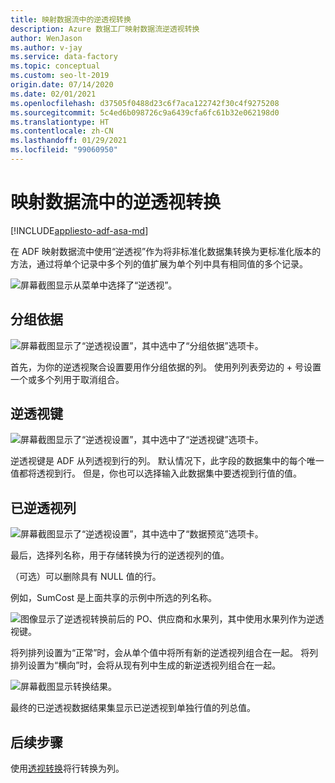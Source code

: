 ```yaml
---
title: 映射数据流中的逆透视转换
description: Azure 数据工厂映射数据流逆透视转换
author: WenJason
ms.author: v-jay
ms.service: data-factory
ms.topic: conceptual
ms.custom: seo-lt-2019
origin.date: 07/14/2020
ms.date: 02/01/2021
ms.openlocfilehash: d37505f0488d23c6f7aca122742f30c4f9275208
ms.sourcegitcommit: 5c4ed6b098726c9a6439cfa6fc61b32e062198d0
ms.translationtype: HT
ms.contentlocale: zh-CN
ms.lasthandoff: 01/29/2021
ms.locfileid: "99060950"
---
```

# <a name="unpivot-transformation-in-mapping-data-flow"></a>映射数据流中的逆透视转换

[!INCLUDE[appliesto-adf-asa-md](includes/appliesto-adf-asa-md.md)]

在 ADF 映射数据流中使用“逆透视”作为将非标准化数据集转换为更标准化版本的方法，通过将单个记录中多个列的值扩展为单个列中具有相同值的多个记录。

![屏幕截图显示从菜单中选择了“逆透视”。](media/data-flow/unpivot1.png "逆透视选项 1")

## <a name="ungroup-by"></a>分组依据

![屏幕截图显示了“逆透视设置”，其中选中了“分组依据”选项卡。](media/data-flow/unpivot5.png "逆透视选项 2")

首先，为你的逆透视聚合设置要用作分组依据的列。 使用列列表旁边的 + 号设置一个或多个列用于取消组合。

## <a name="unpivot-key"></a>逆透视键

![屏幕截图显示了“逆透视设置”，其中选中了“逆透视键”选项卡。](media/data-flow/unpivot6.png "逆透视选项 3")

逆透视键是 ADF 从列透视到行的列。 默认情况下，此字段的数据集中的每个唯一值都将透视到行。 但是，你也可以选择输入此数据集中要透视到行值的值。

## <a name="unpivoted-columns"></a>已逆透视列

![屏幕截图显示了“逆透视设置”，其中选中了“数据预览”选项卡。](media/data-flow//unpivot7.png "逆透视选项 4")

最后，选择列名称，用于存储转换为行的逆透视列的值。

（可选）可以删除具有 NULL 值的行。

例如，SumCost 是上面共享的示例中所选的列名称。

![图像显示了逆透视转换前后的 PO、供应商和水果列，其中使用水果列作为逆透视键。](media/data-flow/unpivot3.png)

将列排列设置为“正常”时，会从单个值中将所有新的逆透视列组合在一起。 将列排列设置为“横向”时，会将从现有列中生成的新逆透视列组合在一起。

![屏幕截图显示转换结果。](media/data-flow//unpivot7.png "逆透视选项 5")

最终的已逆透视数据结果集显示已逆透视到单独行值的列总值。

## <a name="next-steps"></a>后续步骤

使用[透视转换](data-flow-pivot.md)将行转换为列。
